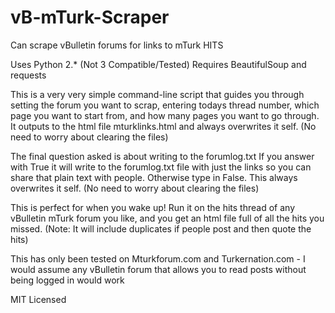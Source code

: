 # vB-mTurk-Scraper
Can scrape vBulletin forums for links to mTurk HITS

Uses Python 2.* (Not 3 Compatible/Tested) Requires BeautifulSoup and requests

This is a very very simple command-line script that guides you through setting the forum you want to scrap, entering todays thread number, which page you want to start from, and how many pages you want to go through. It outputs to the html file mturklinks.html and always overwrites it self. (No need to worry about clearing the files)

The final question asked is about writing to the forumlog.txt If you answer with True it will write to the forumlog.txt file with just the links so you can share that plain text with people. Otherwise type in False. This always overwrites it self. (No need to worry about clearing the files)

This is perfect for when you wake up! Run it on the hits thread of any vBulletin mTurk forum you like, and you get an html file full of all the hits you missed. (Note: It will include duplicates if people post and then quote the hits)

This has only been tested on Mturkforum.com and Turkernation.com - I would assume any vBulletin forum that allows you to read posts without being logged in would work

MIT Licensed
